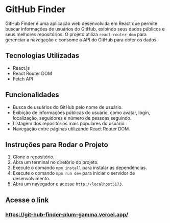 # GitHub Finder

GitHub Finder é uma aplicação web desenvolvida em React que permite buscar informações de usuários do GitHub, exibindo seus dados públicos e seus melhores repositórios. O projeto utiliza `react-router-dom` para gerenciar a navegação e consome a API do GitHub para obter os dados.

## Tecnologias Utilizadas

- React.js
- React Router DOM
- Fetch API

## Funcionalidades

- Busca de usuários do GitHub pelo nome de usuário.
- Exibição de informações públicas do usuário, como avatar, login, localização, seguidores e número de pessoas seguindo.
- Listagem dos repositórios mais populares do usuário.
- Navegação entre páginas utilizando React Router DOM.

## Instruções para Rodar o Projeto

1. Clone o repositório.
2. Abra um terminal no diretório do projeto.
3. Execute o comando `npm install` para instalar as dependências.
4. Execute o comando `npm run dev` para iniciar o servidor de desenvolvimento.
5. Abra um navegador e acesse `http://localhost5173`.

## Acesse o link
### https://git-hub-finder-plum-gamma.vercel.app/
